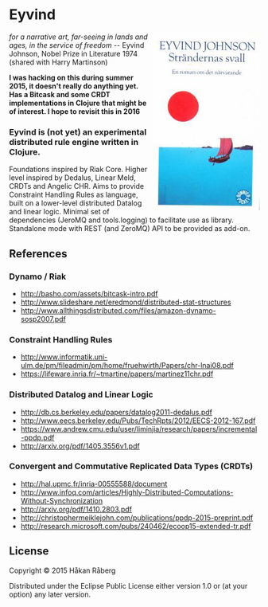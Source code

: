 # Eyvind

[<img width="215" src="https://github.com/hraberg/eyvind/raw/master/strandernas-svall.jpg" alt="Return to Ithaca" title="Return to Ithaca" align="right" />](https://en.wikipedia.org/wiki/Eyvind_Johnson)

*for a narrative art, far-seeing in lands and ages, in the service of freedom*
-- Eyvind Johnson, Nobel Prize in Literature 1974 (shared with Harry Martinson)

**I was hacking on this during summer 2015, it doesn't really do anything yet. Has a Bitcask and some CRDT implementations in Clojure that might be of interest. I hope to revisit this in 2016**


### Eyvind is (not yet) an experimental distributed rule engine written in Clojure.

Foundations inspired by Riak Core. Higher level inspired by Dedalus, Linear Meld, CRDTs and Angelic CHR. Aims to provide Constraint Handling Rules as language, built on a lower-level distributed Datalog and linear logic. Minimal set of dependencies (JeroMQ and tools.logging) to facilitate use as library. Standalone mode with REST (and ZeroMQ) API to be provided as add-on.


## References

### Dynamo / Riak

* http://basho.com/assets/bitcask-intro.pdf
* http://www.slideshare.net/eredmond/distributed-stat-structures
* http://www.allthingsdistributed.com/files/amazon-dynamo-sosp2007.pdf

### Constraint Handling Rules

* http://www.informatik.uni-ulm.de/pm/fileadmin/pm/home/fruehwirth/Papers/chr-lnai08.pdf
* https://lifeware.inria.fr/~tmartine/papers/martinez11chr.pdf

### Distributed Datalog and Linear Logic

* http://db.cs.berkeley.edu/papers/datalog2011-dedalus.pdf
* http://www.eecs.berkeley.edu/Pubs/TechRpts/2012/EECS-2012-167.pdf
* https://www.andrew.cmu.edu/user/liminjia/research/papers/incremental-ppdp.pdf
* http://arxiv.org/pdf/1405.3556v1.pdf

### Convergent and Commutative Replicated Data Types (CRDTs)

* http://hal.upmc.fr/inria-00555588/document
* http://www.infoq.com/articles/Highly-Distributed-Computations-Without-Synchronization
* http://arxiv.org/pdf/1410.2803.pdf
* http://christophermeiklejohn.com/publications/ppdp-2015-preprint.pdf
* http://research.microsoft.com/pubs/240462/ecoop15-extended-tr.pdf


## License

Copyright © 2015 Håkan Råberg

Distributed under the Eclipse Public License either version 1.0 or (at
your option) any later version.
